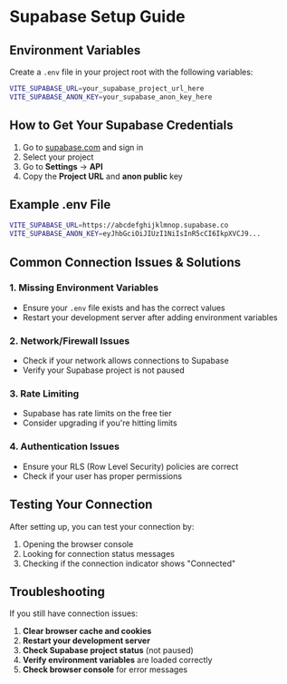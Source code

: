 # Supabase Setup Guide

## Environment Variables

Create a `.env` file in your project root with the following variables:

```bash
VITE_SUPABASE_URL=your_supabase_project_url_here
VITE_SUPABASE_ANON_KEY=your_supabase_anon_key_here
```

## How to Get Your Supabase Credentials

1. Go to [supabase.com](https://supabase.com) and sign in
2. Select your project
3. Go to **Settings** → **API**
4. Copy the **Project URL** and **anon public** key

## Example .env File

```bash
VITE_SUPABASE_URL=https://abcdefghijklmnop.supabase.co
VITE_SUPABASE_ANON_KEY=eyJhbGciOiJIUzI1NiIsInR5cCI6IkpXVCJ9...
```

## Common Connection Issues & Solutions

### 1. Missing Environment Variables
- Ensure your `.env` file exists and has the correct values
- Restart your development server after adding environment variables

### 2. Network/Firewall Issues
- Check if your network allows connections to Supabase
- Verify your Supabase project is not paused

### 3. Rate Limiting
- Supabase has rate limits on the free tier
- Consider upgrading if you're hitting limits

### 4. Authentication Issues
- Ensure your RLS (Row Level Security) policies are correct
- Check if your user has proper permissions

## Testing Your Connection

After setting up, you can test your connection by:

1. Opening the browser console
2. Looking for connection status messages
3. Checking if the connection indicator shows "Connected"

## Troubleshooting

If you still have connection issues:

1. **Clear browser cache and cookies**
2. **Restart your development server**
3. **Check Supabase project status** (not paused)
4. **Verify environment variables** are loaded correctly
5. **Check browser console** for error messages
